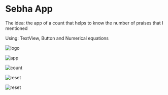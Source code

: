 # Sebha App
The idea: the app of a count that helps to know the number of praises that I mentioned

Using: TextView, Button and Numerical equations

![logo](https://user-images.githubusercontent.com/70321297/126921453-c9058b68-83a6-496b-bbb0-d83692839a55.jpeg)

![app](https://user-images.githubusercontent.com/70321297/126921533-d5b86080-d23d-473f-8be8-14db1dda527a.jpeg)

![count](https://user-images.githubusercontent.com/70321297/126921557-018131de-ff84-4339-8c00-1abeafe38cb6.jpeg)

![reset](https://user-images.githubusercontent.com/70321297/126921560-0c6d6507-dcf1-4a6f-b535-c34bc55be7ff.jpeg)

![reset](https://user-images.githubusercontent.com/70321297/126921879-dee1acc4-db22-425b-aafd-b0dae8038a22.jpeg)
